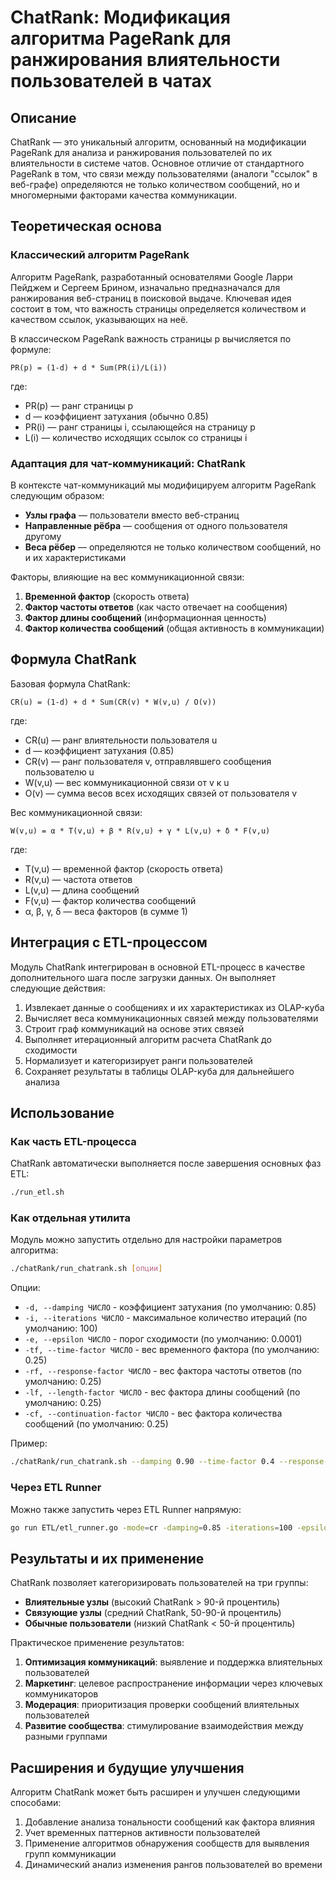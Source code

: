# ChatRank: Модификация алгоритма PageRank для ранжирования влиятельности пользователей в чатах

## Описание

ChatRank — это уникальный алгоритм, основанный на модификации PageRank для анализа и ранжирования пользователей по их влиятельности в системе чатов. Основное отличие от стандартного PageRank в том, что связи между пользователями (аналоги "ссылок" в веб-графе) определяются не только количеством сообщений, но и многомерными факторами качества коммуникации.

## Теоретическая основа

### Классический алгоритм PageRank

Алгоритм PageRank, разработанный основателями Google Ларри Пейджем и Сергеем Брином, изначально предназначался для ранжирования веб-страниц в поисковой выдаче. Ключевая идея состоит в том, что важность страницы определяется количеством и качеством ссылок, указывающих на неё.

В классическом PageRank важность страницы p вычисляется по формуле:

```
PR(p) = (1-d) + d * Sum(PR(i)/L(i))
```

где:
- PR(p) — ранг страницы p
- d — коэффициент затухания (обычно 0.85)
- PR(i) — ранг страницы i, ссылающейся на страницу p
- L(i) — количество исходящих ссылок со страницы i

### Адаптация для чат-коммуникаций: ChatRank

В контексте чат-коммуникаций мы модифицируем алгоритм PageRank следующим образом:
- **Узлы графа** — пользователи вместо веб-страниц
- **Направленные рёбра** — сообщения от одного пользователя другому
- **Веса рёбер** — определяются не только количеством сообщений, но и их характеристиками

Факторы, влияющие на вес коммуникационной связи:
1. **Временной фактор** (скорость ответа)
2. **Фактор частоты ответов** (как часто отвечает на сообщения)
3. **Фактор длины сообщений** (информационная ценность)
4. **Фактор количества сообщений** (общая активность в коммуникации)

## Формула ChatRank

Базовая формула ChatRank:

```
CR(u) = (1-d) + d * Sum(CR(v) * W(v,u) / O(v))
```

где:
- CR(u) — ранг влиятельности пользователя u
- d — коэффициент затухания (0.85)
- CR(v) — ранг пользователя v, отправлявшего сообщения пользователю u
- W(v,u) — вес коммуникационной связи от v к u
- O(v) — сумма весов всех исходящих связей от пользователя v

Вес коммуникационной связи:

```
W(v,u) = α * T(v,u) + β * R(v,u) + γ * L(v,u) + δ * F(v,u)
```

где:
- T(v,u) — временной фактор (скорость ответа)
- R(v,u) — частота ответов
- L(v,u) — длина сообщений
- F(v,u) — фактор количества сообщений
- α, β, γ, δ — веса факторов (в сумме 1)

## Интеграция с ETL-процессом

Модуль ChatRank интегрирован в основной ETL-процесс в качестве дополнительного шага после загрузки данных. Он выполняет следующие действия:

1. Извлекает данные о сообщениях и их характеристиках из OLAP-куба
2. Вычисляет веса коммуникационных связей между пользователями
3. Строит граф коммуникаций на основе этих связей
4. Выполняет итерационный алгоритм расчета ChatRank до сходимости
5. Нормализует и категоризирует ранги пользователей
6. Сохраняет результаты в таблицы OLAP-куба для дальнейшего анализа

## Использование

### Как часть ETL-процесса

ChatRank автоматически выполняется после завершения основных фаз ETL:

```bash
./run_etl.sh
```

### Как отдельная утилита

Модуль можно запустить отдельно для настройки параметров алгоритма:

```bash
./chatRank/run_chatrank.sh [опции]
```

Опции:
- `-d, --damping ЧИСЛО` - коэффициент затухания (по умолчанию: 0.85)
- `-i, --iterations ЧИСЛО` - максимальное количество итераций (по умолчанию: 100)
- `-e, --epsilon ЧИСЛО` - порог сходимости (по умолчанию: 0.0001)
- `-tf, --time-factor ЧИСЛО` - вес временного фактора (по умолчанию: 0.25)
- `-rf, --response-factor ЧИСЛО` - вес фактора частоты ответов (по умолчанию: 0.25)
- `-lf, --length-factor ЧИСЛО` - вес фактора длины сообщений (по умолчанию: 0.25)
- `-cf, --continuation-factor ЧИСЛО` - вес фактора количества сообщений (по умолчанию: 0.25)

Пример:
```bash
./chatRank/run_chatrank.sh --damping 0.90 --time-factor 0.4 --response-factor 0.3 --length-factor 0.2 --continuation-factor 0.1
```

### Через ETL Runner

Можно также запустить через ETL Runner напрямую:

```bash
go run ETL/etl_runner.go -mode=cr -damping=0.85 -iterations=100 -epsilon=0.0001 -time-factor=0.25 -response-factor=0.25 -length-factor=0.25 -continuation-factor=0.25
```

## Результаты и их применение

ChatRank позволяет категоризировать пользователей на три группы:
- **Влиятельные узлы** (высокий ChatRank > 90-й процентиль) 
- **Связующие узлы** (средний ChatRank, 50-90-й процентиль)
- **Обычные пользователи** (низкий ChatRank < 50-й процентиль)

Практическое применение результатов:
1. **Оптимизация коммуникаций**: выявление и поддержка влиятельных пользователей
2. **Маркетинг**: целевое распространение информации через ключевых коммуникаторов
3. **Модерация**: приоритизация проверки сообщений влиятельных пользователей
4. **Развитие сообщества**: стимулирование взаимодействия между разными группами

## Расширения и будущие улучшения

Алгоритм ChatRank может быть расширен и улучшен следующими способами:
1. Добавление анализа тональности сообщений как фактора влияния
2. Учет временных паттернов активности пользователей
3. Применение алгоритмов обнаружения сообществ для выявления групп коммуникации
4. Динамический анализ изменения рангов пользователей во времени 
